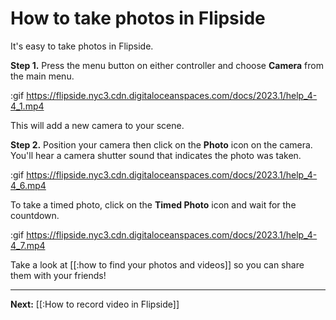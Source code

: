 # How to take photos in Flipside

It's easy to take photos in Flipside.

**Step 1.** Press the menu button on either controller and choose **Camera** from the main menu.

:gif https://flipside.nyc3.cdn.digitaloceanspaces.com/docs/2023.1/help_4-4_1.mp4

This will add a new camera to your scene.

**Step 2.** Position your camera then click on the **Photo** icon on the camera. You'll hear a camera shutter sound that indicates the photo was taken.

:gif https://flipside.nyc3.cdn.digitaloceanspaces.com/docs/2023.1/help_4-4_6.mp4

To take a timed photo, click on the **Timed Photo** icon and wait for the countdown.

:gif https://flipside.nyc3.cdn.digitaloceanspaces.com/docs/2023.1/help_4-4_7.mp4

Take a look at [[:how to find your photos and videos]] so you can share them with your friends!

---
**Next:** [[:How to record video in Flipside]]
